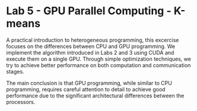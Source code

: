 # Lab 5 - GPU Parallel Computing - K-means

A practical introduction to heterogeneous programming, this excercise focuses on the differences between CPU and GPU programming.
We implement the algorithm introduced in Labs 2 and 3 using CUDA and execute them on a single GPU. Through simple optimization techniques, we try to achieve better performance on both computation and communication stages. 

The main conclusion is that GPU programming, while similar to CPU programming, requires careful attention to detail to achieve good performance due to the significant architectural differences between the processors.
